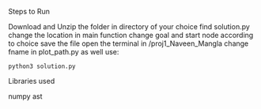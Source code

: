 Steps to Run

Download and Unzip the folder in directory of your choice 
find solution.py
change the location in main function
change goal and start node according to choice 
save the file 
open the terminal in <yourdirectory>/proj1_Naveen_Mangla 
change fname in plot_path.py as well
use:  

```
python3 solution.py 

```
Libraries used 

numpy 
ast
